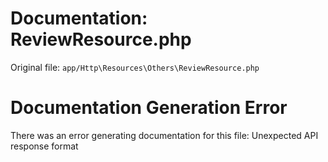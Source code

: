 # Documentation: ReviewResource.php

Original file: `app/Http\Resources\Others\ReviewResource.php`

# Documentation Generation Error

There was an error generating documentation for this file: Unexpected API response format